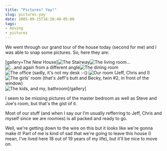 ```yaml
---
title: "Pictures! Yay!"
slug: pictures-yay
date: 2005-09-15T18:28:40-05:00
tags:
- moving
- pictures
---
```

We went through our grand tour of the house today (second for me) and I was able to snap some pictures. So, here they are:

[gallery=The New House]![](http://www.dxprog.com/pics/STAIRS.jpg "The Stairway")![](http://www.dxprog.com/pics/LIVING1.jpg "The living room...")![](http://www.dxprog.com/pics/LIVING2.jpg "...and again from a different angle")![](http://www.dxprog.com/pics/DININGROOM.jpg "The dining room")![](http://www.dxprog.com/pics/OFFICE.jpg "The office (sadly, it's not my desk :-():")![](http://www.dxprog.com/pics/OURROOM1.jpg "Our room (Jeff, Chris and I)")![](http://www.dxprog.com/pics/GIRLSROOM.jpg "The girls' room (that's Jeff's butt and Becky, twin #2, in front of the window)")![](http://www.dxprog.com/pics/BATHROOM.jpg "The kids, and my, bathroom")[/gallery]

I seem to be missing pictures of the master bedroom as well as Steve and Joe's room, but that's the gist of it. 

Most of our stuff (and when I say our I'm usually refferring to Jeff, Chris and myself since we are roomies) is all packed and ready to go.

Well, we're getting down to the wire on this but it looks like we're gonna make it! Part of me is kind of sad that we're going to leave this house (I mean, I've lived here 18 out of 19 years of my life), but it'll be nice to move on.
